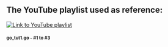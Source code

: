 ## The YouTube playlist used as reference:

[![Link to YouTube playlist](https://img.youtube.com/vi/75lJDVT1h0s/0.jpg)](https://www.youtube.com/playlist?list=PLzMcBGfZo4-mtY_SE3HuzQJzuj4VlUG0q)

#### <sup>go_tut1.go - #1 to #3</sup>
